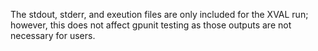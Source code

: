 The stdout, stderr, and exeution files are only included for the XVAL run; however, this does not affect gpunit testing as those outputs are not necessary for users.
